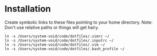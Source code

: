 # Installation

Create symbolic links to these files pointing to your home directory. Note: Don't use relative paths or
things will get hairy.

```
ln -s /Users/system-void/code/dotfiles/.vimrc ~/
ln -s /Users/system-void/code/dotfiles/.inputrc ~/
ln -s /Users/system-void/code/dotfiles/.vim ~/
ln -s /Users/system-void/code/dotfiles/.bash_profile ~/
```
